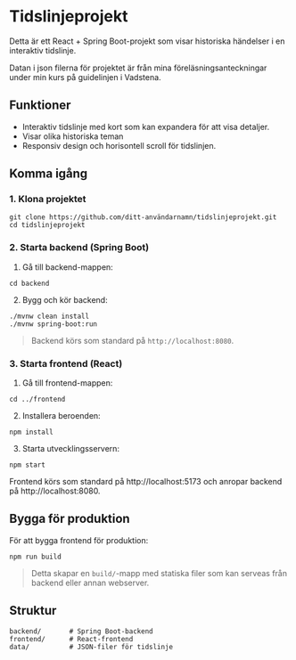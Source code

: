 # Tidslinjeprojekt

Detta är ett React + Spring Boot-projekt som visar historiska händelser i en interaktiv tidslinje. 

Datan i json filerna för projektet är från mina föreläsningsanteckningar under min kurs på guidelinjen i Vadstena.

## Funktioner

* Interaktiv tidslinje med kort som kan expandera för att visa detaljer.
* Visar olika historiska teman
* Responsiv design och horisontell scroll för tidslinjen.

## Komma igång

### 1. Klona projektet

```
git clone https://github.com/ditt-användarnamn/tidslinjeprojekt.git
cd tidslinjeprojekt
```

### 2. Starta backend (Spring Boot)

1. Gå till backend-mappen:

```
cd backend
```

2. Bygg och kör backend:

```
./mvnw clean install
./mvnw spring-boot:run
```

> Backend körs som standard på `http://localhost:8080`.

### 3. Starta frontend (React)

1. Gå till frontend-mappen:

```
cd ../frontend
```

2. Installera beroenden:

```
npm install
```

3. Starta utvecklingsservern:

```
npm start
```

Frontend körs som standard på http://localhost:5173 och anropar backend på http://localhost:8080.


## Bygga för produktion

För att bygga frontend för produktion:

```
npm run build
```

> Detta skapar en `build/`-mapp med statiska filer som kan serveas från backend eller annan webserver.

## Struktur

```
backend/       # Spring Boot-backend
frontend/      # React-frontend
data/          # JSON-filer för tidslinje
```


